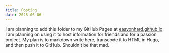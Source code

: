 ```yaml
---
title: Posting
date: 2025-06-06
---
```


I am planning to add this folder to my GitHub Pages at [easyonhard.github.io](easyonhard.github.io). I am planning on using it to host information for friends and for a passion project. My plan is to markdown write here, transcode it to HTML in Hugo, and then push it to GitHub. Shouldn't be that mad. 